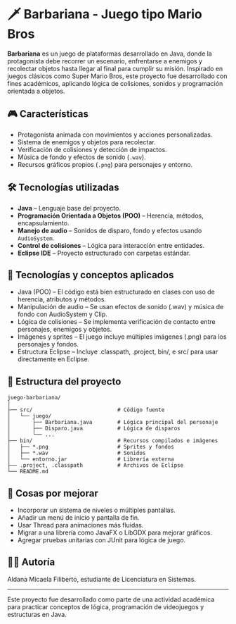 # 🗡️ Barbariana - Juego tipo Mario Bros

**Barbariana** es un juego de plataformas desarrollado en Java, donde la protagonista debe recorrer un escenario, enfrentarse a enemigos y recolectar objetos hasta llegar al final para cumplir su misión. Inspirado en juegos clásicos como Super Mario Bros, este proyecto fue desarrollado con fines académicos, aplicando lógica de colisiones, sonidos y programación orientada a objetos.

## 🎮 Características

- Protagonista animada con movimientos y acciones personalizadas.
- Sistema de enemigos y objetos para recolectar.
- Verificación de colisiones y detección de impactos.
- Música de fondo y efectos de sonido (`.wav`).
- Recursos gráficos propios (`.png`) para personajes y entorno.

## 🛠️ Tecnologías utilizadas

- **Java** – Lenguaje base del proyecto.
- **Programación Orientada a Objetos (POO)** – Herencia, métodos, encapsulamiento.
- **Manejo de audio** – Sonidos de disparo, fondo y efectos usando `AudioSystem`.
- **Control de colisiones** – Lógica para interacción entre entidades.
- **Eclipse IDE** – Proyecto estructurado con carpetas estándar.

## 🧠 Tecnologías y conceptos aplicados
- Java (POO) – El código está bien estructurado en clases con uso de herencia, atributos y métodos.
- Manipulación de audio – Se usan efectos de sonido (.wav) y música de fondo con AudioSystem y Clip.
- Lógica de colisiones – Se implementa verificación de contacto entre personajes, enemigos y objetos.
- Imágenes y sprites – El juego incluye múltiples imágenes (.png) para los personajes y fondos.
- Estructura Eclipse – Incluye .classpath, .project, bin/, e src/ para usar directamente en Eclipse.

## 📂 Estructura del proyecto

```text
juego-barbariana/
│
├── src/                           # Código fuente
│   └── juego/
│       ├── Barbariana.java        # Lógica principal del personaje
│       ├── Disparo.java           # Lógica de disparos
│       └── ...
├── bin/                           # Recursos compilados e imágenes
│   ├── *.png                      # Sprites y fondos
│   ├── *.wav                      # Sonidos
│   └── entorno.jar                # Librería externa
├── .project, .classpath           # Archivos de Eclipse
└── README.md
```

## 🔧 Cosas por mejorar
- Incorporar un sistema de niveles o múltiples pantallas.
- Añadir un menú de inicio y pantalla de fin.
- Usar Thread para animaciones más fluidas.
- Migrar a una librería como JavaFX o LibGDX para mejorar gráficos.
- Agregar pruebas unitarias con JUnit para lógica de juego.

## 👩‍💻 Autoría

Aldana Micaela Filiberto, estudiante de Licenciatura en Sistemas.

---

Este proyecto fue desarrollado como parte de una actividad académica para practicar conceptos de lógica, programación de videojuegos y estructuras en Java.
